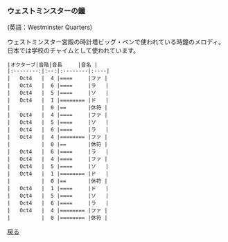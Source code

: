 ### ウェストミンスターの鐘  
(英語：Westminster Quarters)  

ウェストミンスター宮殿の時計塔ビッグ・ベンで使われている時鐘のメロディ。  
日本では学校のチャイムとして使われています。  

```
|オクターブ|音階|音長     |音名 |
|:--------:|:--:|:--------|:----|
|   Oct4   |  4 |====     |ファ |
|   Oct4   |  6 |====     |ラ   |
|   Oct4   |  5 |====     |ソ   |
|   Oct4   |  1 |======== |ド   |
|          |  0 |==       |休符 |
|   Oct4   |  4 |====     |ファ |
|   Oct4   |  5 |====     |ソ   |
|   Oct4   |  6 |====     |ラ   |
|   Oct4   |  4 |======== |ファ |
|          |  0 |==       |休符 |
|   Oct4   |  6 |====     |ラ   |
|   Oct4   |  4 |====     |ファ |
|   Oct4   |  5 |====     |ソ   |
|   Oct4   |  1 |======== |ド   |
|          |  0 |==       |休符 |
|   Oct4   |  1 |====     |ド   |
|   Oct4   |  5 |====     |ソ   |
|   Oct4   |  6 |====     |ラ   |
|   Oct4   |  4 |======== |ファ |
|          |  0 |======== |休符 |
```

[戻る](../README.md)
